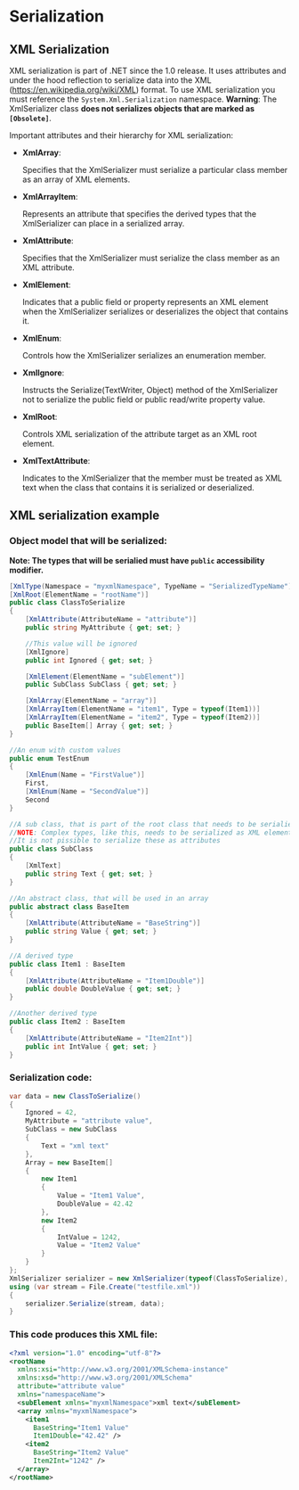 # Serialization

## XML Serialization

XML serialization is part of .NET since the 1.0 release. It uses attributes and under the hood reflection to serialize data into the XML (https://en.wikipedia.org/wiki/XML) format. To use XML serialization you must reference the `System.Xml.Serialization` namespace. **Warning**: The XmlSerializer class **does not serializes objects that are marked as `[Obsolete]`**.

Important attributes and their hierarchy for XML serialization:


* **XmlArray**: 
  
  Specifies that the XmlSerializer must serialize a particular class member as an array of XML elements.

* **XmlArrayItem**: 
  
  Represents an attribute that specifies the derived types that the XmlSerializer can place in a serialized array.

* **XmlAttribute**:
  
   Specifies that the XmlSerializer must serialize the class member as an XML attribute.

* **XmlElement**:
  
   Indicates that a public field or property represents an XML element when the XmlSerializer serializes or deserializes the object that contains it.

* **XmlEnum**:
   
   Controls how the XmlSerializer serializes an enumeration member.

* **XmlIgnore**:
  
    Instructs the Serialize(TextWriter, Object) method of the XmlSerializer not to serialize the public field or public read/write property value.

* **XmlRoot**:
  
  Controls XML serialization of the attribute target as an XML root element.

* **XmlTextAttribute**: 

    Indicates to the XmlSerializer that the member must be treated as XML text when the class that contains it is serialized or deserialized.

## XML serialization example

### Object model that will be serialized:

**Note: The types that will be serialied must have `public` accessibility modifier.**

```csharp
[XmlType(Namespace = "myxmlNamespace", TypeName = "SerializedTypeName")]
[XmlRoot(ElementName = "rootName")]
public class ClassToSerialize
{
    [XmlAttribute(AttributeName = "attribute")]
    public string MyAttribute { get; set; }

    //This value will be ignored
    [XmlIgnore]
    public int Ignored { get; set; }

    [XmlElement(ElementName = "subElement")]
    public SubClass SubClass { get; set; }

    [XmlArray(ElementName = "array")]
    [XmlArrayItem(ElementName = "item1", Type = typeof(Item1))]
    [XmlArrayItem(ElementName = "item2", Type = typeof(Item2))]
    public BaseItem[] Array { get; set; }
}

//An enum with custom values
public enum TestEnum
{
    [XmlEnum(Name = "FirstValue")]
    First,
    [XmlEnum(Name = "SecondValue")]
    Second
}

//A sub class, that is part of the root class that needs to be serialied
//NOTE: Complex types, like this, needs to be serialized as XML elements
//It is not pissible to serialize these as attributes
public class SubClass
{
    [XmlText]
    public string Text { get; set; }
}

//An abstract class, that will be used in an array
public abstract class BaseItem
{
    [XmlAttribute(AttributeName = "BaseString")]
    public string Value { get; set; }
}

//A derived type
public class Item1 : BaseItem
{
    [XmlAttribute(AttributeName = "Item1Double")]
    public double DoubleValue { get; set; }
}

//Another derived type
public class Item2 : BaseItem
{
    [XmlAttribute(AttributeName = "Item2Int")]
    public int IntValue { get; set; }
}
```

### Serialization code:

```csharp
var data = new ClassToSerialize()
{
    Ignored = 42,
    MyAttribute = "attribute value",
    SubClass = new SubClass
    {
        Text = "xml text"
    },
    Array = new BaseItem[]
    {
        new Item1
        {
            Value = "Item1 Value",
            DoubleValue = 42.42
        },
        new Item2
        {
            IntValue = 1242,
            Value = "Item2 Value"
        }
    }
};
XmlSerializer serializer = new XmlSerializer(typeof(ClassToSerialize), "namespaceName");
using (var stream = File.Create("testfile.xml"))
{
    serializer.Serialize(stream, data);
}
```

### This code produces this XML file:

```xml
<?xml version="1.0" encoding="utf-8"?>
<rootName 
  xmlns:xsi="http://www.w3.org/2001/XMLSchema-instance"
  xmlns:xsd="http://www.w3.org/2001/XMLSchema"
  attribute="attribute value"
  xmlns="namespaceName">
  <subElement xmlns="myxmlNamespace">xml text</subElement>
  <array xmlns="myxmlNamespace">
    <item1 
      BaseString="Item1 Value"
      Item1Double="42.42" />
    <item2 
      BaseString="Item2 Value"
      Item2Int="1242" />
  </array>
</rootName>
```
